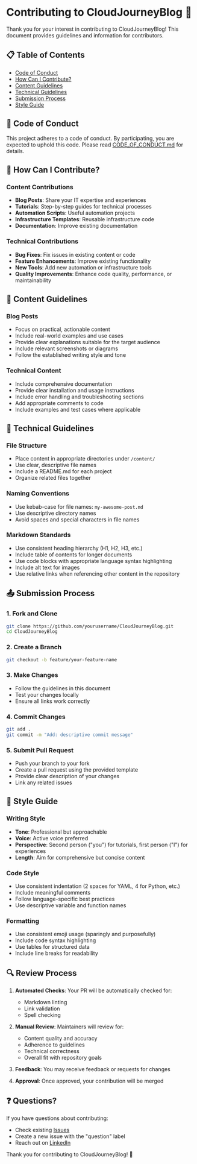 # Contributing to CloudJourneyBlog 🤝

Thank you for your interest in contributing to CloudJourneyBlog! This document provides guidelines and information for contributors.

## 📋 Table of Contents

- [Code of Conduct](#code-of-conduct)
- [How Can I Contribute?](#how-can-i-contribute)
- [Content Guidelines](#content-guidelines)
- [Technical Guidelines](#technical-guidelines)
- [Submission Process](#submission-process)
- [Style Guide](#style-guide)

## 📜 Code of Conduct

This project adheres to a code of conduct. By participating, you are expected to uphold this code. Please read [CODE_OF_CONDUCT.md](CODE_OF_CONDUCT.md) for details.

## 🚀 How Can I Contribute?

### Content Contributions
- **Blog Posts**: Share your IT expertise and experiences
- **Tutorials**: Step-by-step guides for technical processes
- **Automation Scripts**: Useful automation projects
- **Infrastructure Templates**: Reusable infrastructure code
- **Documentation**: Improve existing documentation

### Technical Contributions
- **Bug Fixes**: Fix issues in existing content or code
- **Feature Enhancements**: Improve existing functionality
- **New Tools**: Add new automation or infrastructure tools
- **Quality Improvements**: Enhance code quality, performance, or maintainability

## 📝 Content Guidelines

### Blog Posts
- Focus on practical, actionable content
- Include real-world examples and use cases
- Provide clear explanations suitable for the target audience
- Include relevant screenshots or diagrams
- Follow the established writing style and tone

### Technical Content
- Include comprehensive documentation
- Provide clear installation and usage instructions
- Include error handling and troubleshooting sections
- Add appropriate comments to code
- Include examples and test cases where applicable

## 🔧 Technical Guidelines

### File Structure
- Place content in appropriate directories under `/content/`
- Use clear, descriptive file names
- Include a README.md for each project
- Organize related files together

### Naming Conventions
- Use kebab-case for file names: `my-awesome-post.md`
- Use descriptive directory names
- Avoid spaces and special characters in file names

### Markdown Standards
- Use consistent heading hierarchy (H1, H2, H3, etc.)
- Include table of contents for longer documents
- Use code blocks with appropriate language syntax highlighting
- Include alt text for images
- Use relative links when referencing other content in the repository

## 📤 Submission Process

### 1. Fork and Clone
```bash
git clone https://github.com/yourusername/CloudJourneyBlog.git
cd CloudJourneyBlog
```

### 2. Create a Branch
```bash
git checkout -b feature/your-feature-name
```

### 3. Make Changes
- Follow the guidelines in this document
- Test your changes locally
- Ensure all links work correctly

### 4. Commit Changes
```bash
git add .
git commit -m "Add: descriptive commit message"
```

### 5. Submit Pull Request
- Push your branch to your fork
- Create a pull request using the provided template
- Provide clear description of your changes
- Link any related issues

## 🎨 Style Guide

### Writing Style
- **Tone**: Professional but approachable
- **Voice**: Active voice preferred
- **Perspective**: Second person ("you") for tutorials, first person ("I") for experiences
- **Length**: Aim for comprehensive but concise content

### Code Style
- Use consistent indentation (2 spaces for YAML, 4 for Python, etc.)
- Include meaningful comments
- Follow language-specific best practices
- Use descriptive variable and function names

### Formatting
- Use consistent emoji usage (sparingly and purposefully)
- Include code syntax highlighting
- Use tables for structured data
- Include line breaks for readability

## 🔍 Review Process

1. **Automated Checks**: Your PR will be automatically checked for:
   - Markdown linting
   - Link validation
   - Spell checking

2. **Manual Review**: Maintainers will review for:
   - Content quality and accuracy
   - Adherence to guidelines
   - Technical correctness
   - Overall fit with repository goals

3. **Feedback**: You may receive feedback or requests for changes

4. **Approval**: Once approved, your contribution will be merged

## ❓ Questions?

If you have questions about contributing:
- Check existing [Issues](https://github.com/rohirikman/CloudJourneyBlog/issues)
- Create a new issue with the "question" label
- Reach out on [LinkedIn](https://www.linkedin.com/in/rohi-rikman-48831b239)

Thank you for contributing to CloudJourneyBlog! 🎉

